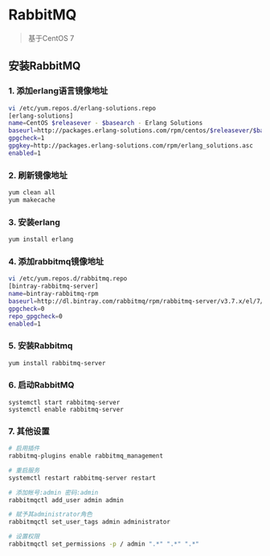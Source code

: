 # RabbitMQ

> 基于CentOS 7
## 安装RabbitMQ

### 1. 添加erlang语言镜像地址
```bash
vi /etc/yum.repos.d/erlang-solutions.repo
[erlang-solutions]
name=CentOS $releasever - $basearch - Erlang Solutions
baseurl=http://packages.erlang-solutions.com/rpm/centos/$releasever/$basearch
gpgcheck=1
gpgkey=http://packages.erlang-solutions.com/rpm/erlang_solutions.asc
enabled=1
```

### 2. 刷新镜像地址
```bash
yum clean all
yum makecache
```

### 3. 安装erlang
```bash
yum install erlang
```

### 4. 添加rabbitmq镜像地址
```bash
vi /etc/yum.repos.d/rabbitmq.repo
[bintray-rabbitmq-server]
name=bintray-rabbitmq-rpm
baseurl=http://dl.bintray.com/rabbitmq/rpm/rabbitmq-server/v3.7.x/el/7/
gpgcheck=0
repo_gpgcheck=0
enabled=1
```

### 5. 安装Rabbitmq
```bash
yum install rabbitmq-server
```

### 6. 启动RabbitMQ
```
systemctl start rabbitmq-server
systemctl enable rabbitmq-server
```

### 7. 其他设置
```bash
# 启用插件
rabbitmq-plugins enable rabbitmq_management

# 重启服务
systemctl restart rabbitmq-server restart

# 添加帐号:admin 密码:admin
rabbitmqctl add_user admin admin

# 赋予其administrator角色
rabbitmqctl set_user_tags admin administrator

# 设置权限 
rabbitmqctl set_permissions -p / admin ".*" ".*" ".*"
```